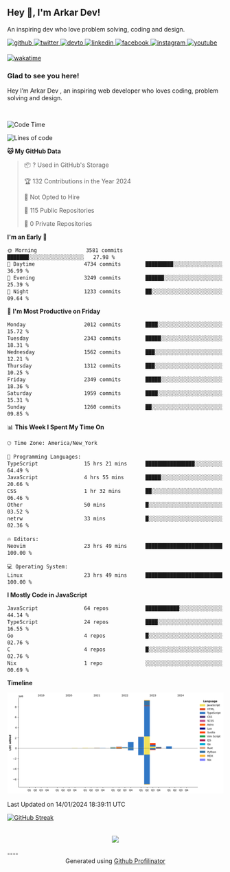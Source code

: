 ## Hey 👋, I'm Arkar Dev!  

An inspiring dev who love problem solving, coding and design.

<a href="https://github.com/Riley1101" target="_blank">
<img src=https://img.shields.io/badge/github-%2324292e.svg?&style=for-the-badge&logo=github&logoColor=white alt=github style="margin-bottom: 5px;" />
</a>
<a href="https://twitter.com/arkardev" target="_blank">
<img src=https://img.shields.io/badge/twitter-%2300acee.svg?&style=for-the-badge&logo=twitter&logoColor=white alt=twitter style="margin-bottom: 5px;" />
</a>
<a href="https://dev.to/riley1101" target="_blank">
<img src=https://img.shields.io/badge/dev.to-%2308090A.svg?&style=for-the-badge&logo=dev.to&logoColor=white alt=devto style="margin-bottom: 5px;" />
</a>
<a href="https://linkedin.com/in/arkar-kaung-myat" target="_blank">
<img src=https://img.shields.io/badge/linkedin-%231E77B5.svg?&style=for-the-badge&logo=linkedin&logoColor=white alt=linkedin style="margin-bottom: 5px;" />
</a>
<a href="https://www.facebook.com/riley.eileen.75" target="_blank">
<img src=https://img.shields.io/badge/facebook-%232E87FB.svg?&style=for-the-badge&logo=facebook&logoColor=white alt=facebook style="margin-bottom: 5px;" />
</a>
<a href="https://instagram.com/rileys1101" target="_blank">
<img src=https://img.shields.io/badge/instagram-%23000000.svg?&style=for-the-badge&logo=instagram&logoColor=white alt=instagram style="margin-bottom: 5px;" />
</a>
<a href="https://www.youtube.com/channel/UC_RfEQCC3gL2AzsFFAABikg" target="_blank">
<img src=https://img.shields.io/badge/youtube-%23EE4831.svg?&style=for-the-badge&logo=youtube&logoColor=white alt=youtube style="margin-bottom: 5px;" />
</a>  
  
[![wakatime](https://wakatime.com/badge/user/cf23b6e3-75f8-4c04-b0e3-273191c8d2ec.svg)](https://wakatime.com/@cf23b6e3-75f8-4c04-b0e3-273191c8d2ec)


### Glad to see you here!  
Hey I’m Arkar Dev , an inspiring web developer who loves coding, problem solving and design.

<br/>

<!--START_SECTION:waka-->
![Code Time](http://img.shields.io/badge/Code%20Time-874%20hrs%2051%20mins-blue)

![Lines of code](https://img.shields.io/badge/From%20Hello%20World%20I%27ve%20Written-15.1%20million%20lines%20of%20code-blue)

**🐱 My GitHub Data** 

> 📦 ? Used in GitHub's Storage 
 > 
> 🏆 132 Contributions in the Year 2024
 > 
> 🚫 Not Opted to Hire
 > 
> 📜 115 Public Repositories 
 > 
> 🔑 0 Private Repositories 
 > 
**I'm an Early 🐤** 

```text
🌞 Morning                3581 commits        ███████░░░░░░░░░░░░░░░░░░   27.98 % 
🌆 Daytime                4734 commits        █████████░░░░░░░░░░░░░░░░   36.99 % 
🌃 Evening                3249 commits        ██████░░░░░░░░░░░░░░░░░░░   25.39 % 
🌙 Night                  1233 commits        ██░░░░░░░░░░░░░░░░░░░░░░░   09.64 % 
```
📅 **I'm Most Productive on Friday** 

```text
Monday                   2012 commits        ████░░░░░░░░░░░░░░░░░░░░░   15.72 % 
Tuesday                  2343 commits        █████░░░░░░░░░░░░░░░░░░░░   18.31 % 
Wednesday                1562 commits        ███░░░░░░░░░░░░░░░░░░░░░░   12.21 % 
Thursday                 1312 commits        ███░░░░░░░░░░░░░░░░░░░░░░   10.25 % 
Friday                   2349 commits        █████░░░░░░░░░░░░░░░░░░░░   18.36 % 
Saturday                 1959 commits        ████░░░░░░░░░░░░░░░░░░░░░   15.31 % 
Sunday                   1260 commits        ██░░░░░░░░░░░░░░░░░░░░░░░   09.85 % 
```


📊 **This Week I Spent My Time On** 

```text
🕑︎ Time Zone: America/New_York

💬 Programming Languages: 
TypeScript               15 hrs 21 mins      ████████████████░░░░░░░░░   64.49 % 
JavaScript               4 hrs 55 mins       █████░░░░░░░░░░░░░░░░░░░░   20.66 % 
CSS                      1 hr 32 mins        ██░░░░░░░░░░░░░░░░░░░░░░░   06.46 % 
Other                    50 mins             █░░░░░░░░░░░░░░░░░░░░░░░░   03.52 % 
netrw                    33 mins             █░░░░░░░░░░░░░░░░░░░░░░░░   02.36 % 

🔥 Editors: 
Neovim                   23 hrs 49 mins      █████████████████████████   100.00 % 

💻 Operating System: 
Linux                    23 hrs 49 mins      █████████████████████████   100.00 % 
```

**I Mostly Code in JavaScript** 

```text
JavaScript               64 repos            ███████████░░░░░░░░░░░░░░   44.14 % 
TypeScript               24 repos            ████░░░░░░░░░░░░░░░░░░░░░   16.55 % 
Go                       4 repos             █░░░░░░░░░░░░░░░░░░░░░░░░   02.76 % 
C                        4 repos             █░░░░░░░░░░░░░░░░░░░░░░░░   02.76 % 
Nix                      1 repo              ░░░░░░░░░░░░░░░░░░░░░░░░░   00.69 % 
```



**Timeline**

![Lines of Code chart](https://raw.githubusercontent.com/Riley1101/Riley1101/main/assets/bar_graph.png)


 Last Updated on 14/01/2024 18:39:11 UTC
<!--END_SECTION:waka-->

[![GitHub Streak](https://streak-stats.demolab.com?user=Riley1101)](https://git.io/streak-stats)
  
<br/>  
<div align="center">
<img src="https://komarev.com/ghpvc/?username=Riley1101&&style=flat-square" align="center" />
</div>  
<br/>  
----
<div align="center">Generated using <a href="https://profilinator.rishav.dev/" target="_blank">Github Profilinator</a></div>

